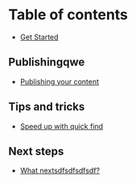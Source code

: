 # Table of contents

* [Get Started](/)

## Publishingqwe

* [Publishing your content](publishing/publishing-your-content.md)

## Tips and tricks

* [Speed up with quick find](tips-and-tricks/speed-up-with-quick-find.md)


## Next steps

* [What nextsdfsdfsdfsdf?](next-steps/what-next.md)
